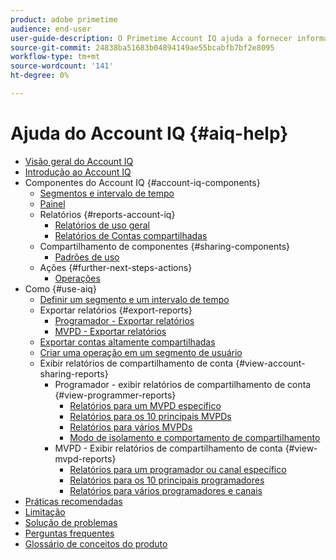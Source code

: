 ```yaml
---
product: adobe primetime
audience: end-user
user-guide-description: O Primetime Account IQ ajuda a fornecer informações sobre os componentes do Account IQ e orienta você pelas jornadas do usuário para usar os vários componentes.
source-git-commit: 24838ba51683b04894149ae55bcabfb7bf2e8095
workflow-type: tm+mt
source-wordcount: '141'
ht-degree: 0%

---
```


# Ajuda do Account IQ {#aiq-help}

+ [Visão geral do Account IQ](/help/AccountIQ/home.md)
+ [Introdução ao Account IQ](/help/AccountIQ/get-started.md)
+ Componentes do Account IQ {#account-iq-components}
   + [Segmentos e intervalo de tempo](/help/AccountIQ/segments-timeframe.md)
   + [Painel](/help/AccountIQ/dashboard.md)
   + Relatórios {#reports-account-iq}
      + [Relatórios de uso geral](/help/AccountIQ/general-usage-reports.md)
      + [Relatórios de Contas compartilhadas](/help/AccountIQ/shared-acc-reports.md)
   + Compartilhamento de componentes {#sharing-components}
      + [Padrões de uso](/help/AccountIQ/usage-patterns.md)
   + Ações {#further-next-steps-actions}
      + [Operações](/help/AccountIQ/operations.md)
+ Como {#use-aiq}
   + [Definir um segmento e um intervalo de tempo](/help/AccountIQ/howto-select-segment-timeframe.md)
   + Exportar relatórios {#export-reports}
      + [Programador - Exportar relatórios](/help/AccountIQ/export-segment-metrics-progr.md)
      + [MVPD - Exportar relatórios](/help/AccountIQ/export-segment-metrics-mvpd.md)
   + [Exportar contas altamente compartilhadas](/help/AccountIQ/export-acc-information.md)
   + [Criar uma operação em um segmento de usuário](/help/AccountIQ/operation-affecting-user-segment.md)
   + Exibir relatórios de compartilhamento de conta {#view-account-sharing-reports}
      + Programador - exibir relatórios de compartilhamento de conta {#view-programmer-reports}
         + [Relatórios para um MVPD específico](/help/AccountIQ/reports-for-specific-mvpds.md)
         + [Relatórios para os 10 principais MVPDs](/help/AccountIQ/top-10-mvpd-reports.md)
         + [Relatórios para vários MVPDs](viewrep-multiple-mvpd.md)
         + [Modo de isolamento e comportamento de compartilhamento](/help/AccountIQ/isolation-mode.md)
      + MVPD - Exibir relatórios de compartilhamento de conta {#view-mvpd-reports}
         + [Relatórios para um programador ou canal específico](/help/AccountIQ/reports-for-specific-programmers.md)
         + [Relatórios para os 10 principais programadores](/help/AccountIQ/top-10-programmer-reports.md)
         + [Relatórios para vários programadores e canais](viewrep-multiple-programmer.md)
+ [Práticas recomendadas](/help/AccountIQ/best-practices.md)
+ [Limitação](/help/AccountIQ/limitations.md)
+ [Solução de problemas](/help/AccountIQ/troubleshoot.md)
+ [Perguntas frequentes](/help/AccountIQ/faq.md)
+ [Glossário de conceitos do produto](/help/AccountIQ/product-concepts.md)